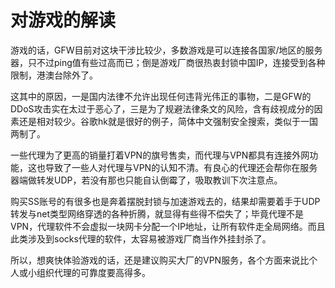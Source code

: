 # 对游戏的解读

游戏的话，GFW目前对这块干涉比较少，多数游戏是可以连接各国家/地区的服务器，只不过ping值有些过高而已；倒是游戏厂商很热衷封锁中国IP，连接受到各种限制，港澳台除外了。

这其中的原因，一是国内法律不允许出现任何违背光伟正的事物，二是GFW的DDoS攻击实在太过于恶心了，三是为了规避法律条文的风险，含有歧视成分的因素还是相对较少。谷歌hk就是很好的例子，简体中文强制安全搜索，类似于一国两制了。

一些代理为了更高的销量打着VPN的旗号售卖，而代理与VPN都具有连接外网功能，这也导致了一些人对代理与VPN的认知不清。有良心的代理还会帮你在服务器端做转发UDP，若没有那也只能自认倒霉了，吸取教训下次注意点。

 购买SS账号的有很多也是奔着摆脱封锁与加速游戏去的，结果却需要着手于UDP转发与net类型网络穿透的各种折腾，就显得有些得不偿失了；毕竟代理不是VPN，代理软件不会虚拟一块网卡分配一个IP地址，让所有软件走全局网络。而且此类涉及到socks代理的软件，太容易被游戏厂商当作外挂封杀了。

所以，想爽快体验游戏的话，还是建议购买大厂的VPN服务，各个方面来说比个人或小组织代理的可靠度要高得多。

